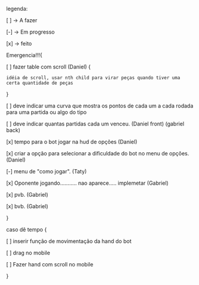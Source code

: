 legenda:

[ ] -> A fazer

[-] -> Em progresso

[x] -> feito



Emergencia!!!{

[ ] fazer table com scroll (Daniel) {

    idéia de scroll, usar nth child para virar peças quando tiver uma certa quantidade de peças
}

[ ] deve indicar uma curva que mostra os pontos de cada um a cada rodada para uma partida ou algo do tipo

[ ] deve indicar quantas partidas cada um venceu. (Daniel front) (gabriel back)

[x] tempo para o bot jogar na hud de opções (Daniel)

[x] criar a opção para selecionar a dificuldade do bot no menu de opções. (Daniel)

[-] menu de "como jogar". (Taty)

[x] Oponente jogando........... nao aparece..... implemetar (Gabriel)

[x] pvb. (Gabriel)

[x] bvb. (Gabriel)

}

     

caso dê tempo { 

[ ] inserir função de movimentação da hand do bot

[ ] drag no mobile

[ ] Fazer hand com scroll no mobile

}